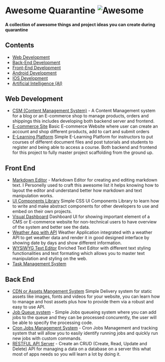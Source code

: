 # Awesome Quarantine ![Awesome](https://cdn.rawgit.com/sindresorhus/awesome/d7305f38d29fed78fa85652e3a63e154dd8e8829/media/badge.svg)

#### A collection of awesome things and project ideas you can create during quarantine

## Contents

- [Web Development](#web-development)
- [Back-End Development](#back-end)
- [Front-End Development](#front-end)
- [Android Development](#android)
- [IOS Development](#ios)
- [Artificial Intelligence (AI)](#ai)

## Web Development

- [CSM (Content Management System)](https://github.com/webiny/webiny-js) - A Content Management system for a blog or an E-commerce shop to manage products, orders and shippings this includes developing both backend server and frontend.
- [E-commerce Site](https://github.com/Sylius/Sylius) Basic E-commerce Website where user can create an account and shop different products, add to cart and submit orders
- [E-Learning Platform](https://github.com/geli-lms/geli) Simple E-Learning Platform for instructors to put courses of different document files and post tutorials and students to register and being able to access a course. Both backend and frontend for this project to fully master project scaffolding from the ground up.

## Front End

- [Markdown Editor](https://github.com/benweet/stackedit) - Markdown Editor for creating and editing markdown text. I Personelly used to craft this awesome list it helps knowing how to layout the editor and understand better how markdown and text manipulation works.
- [UI Components Library](https://github.com/jgthms/bulma) Simple CSS UI Components Library to learn how to write and make abstract components for other developers to use and embed on their own projects.
- [Visual Dashboard](https://github.com/flatlogic/react-dashboard) Dashboard UI for showing important element of a CMS or E-commerce website for non-technical users to have overview of the system and better see the data.
- [Weather App with API](https://github.com/ipenywis/React-Weather-App) Weather Application integrated with a weather API to get weather data and render it in good designed interface by showing date by days and show different information.
- [WYSIWYG Text Editor](https://github.com/ipenywis/ButterflyEditor) Enriched Text Editor with different text styling functionalities and text formating which allows you to master text manipulation and styling on the web.
- [Task Management System]()

## Back End

- [CDN or Assets Mangement System](https://github.com/cdnjs/cdnjs) Simple Delivery system for static assets like images, fonts and videos for your website, you can learn how to manage and host assets plus how to provide them via a robust and easy to use API.
- [Job Queue system](https://github.com/OptimalBits/bull) - Simple Jobs queueing system where you can add jobs to the queue and they can be processed concurently, the user will be able to specify the processing code.
- [Cron Jobs Management System](https://github.com/jobbyphp/jobby) - Cron Jobs Management and tracking system that will allow you to easily identify running jobs and quickly run new jobs with custom commands.
- [RESTFUL API Server](https://github.com/ipenywis/API-Demo-Pokemon-) - Create an CRUD (Create, Read, Update and Delete) API for managing a data on a database on a server this what most of apps needs so you will learn a lot by doing it.
